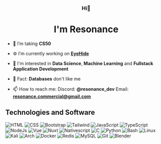 <h3 align="center">Hi👋</h3>
<h1 align="center">I'm Resonance</h1>

- 🌱 I’m taking **CS50**

- ⚙️ I’m currently working on **[EyeHide](https://eyehide.org)**

- 👀 I'm interested in **Data Science**, **Machine Learning** and **Fullstack Application Development**

- 💬 Fact: **Databases** don't like me

- 📫 How to reach me: Discord: **@resonance_dev** Email: **resonance.commercial@gmail.com**

## Technologies and Software

![HTML](https://img.icons8.com/color/30/html-5.png)
![CSS](https://img.icons8.com/color/30/css3.png)
![Bootstrap](https://img.icons8.com/color-glass/30/bootstrap.png)
![Tailwind](https://img.icons8.com/color/30/tailwind_css.png)
![JavaScript](https://img.icons8.com/color/30/javascript.png)
![TypeScript](https://img.icons8.com/color/30/typescript.png)
![NodeJs](https://img.icons8.com/color/30/nodejs.png)
![Vue](https://img.icons8.com/color/30/vue-js.png)
![Nuxt](https://img.icons8.com/color/30/nuxt-jc.png)
![Nativescript](https://img.icons8.com/external-tal-revivo-color-tal-revivo/30/external-nativescript-is-an-open-source-framework-to-develop-apps-logo-color-tal-revivo.png)
![C](https://img.icons8.com/color/30/c-programming.png)
![Python](https://img.icons8.com/color/30/python--v1.png)
![Bash](https://img.icons8.com/color/30/bash.png)
![Linux](https://img.icons8.com/color/30/linux--v1.png)
![Kali](https://img.icons8.com/color/30/kali-linux.png)
![Arch](https://img.icons8.com/material-outlined/30/2266EE/arch-linux.png)
![Docker](https://img.icons8.com/external-tal-revivo-color-tal-revivo/30/external-docker-a-set-of-coupled-software-as-a-service-logo-color-tal-revivo.png)
![Redis](https://img.icons8.com/color/30/redis--v1.png)
![MySQL](https://img.icons8.com/color/30/mysql-logo.png)
![Git](https://img.icons8.com/color/30/git.png)
![Blender](https://img.icons8.com/color/30/blender-3d.png)

